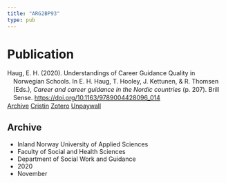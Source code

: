 ```yaml
---
title: "ARG2BP93"
type: pub
---
```

<h1>Publication</h1>
<article id="csl-bib-container-ARG2BP93" class="csl-bib-container">
  <div class="csl-bib-body" style="line-height: 1.35; padding-left: 1em; text-indent:-1em;">
  <div class="csl-entry">Haug, E. H. (2020). Understandings of Career Guidance Quality in Norwegian Schools. In E. H. Haug, T. Hooley, J. Kettunen, &amp; R. Thomsen (Eds.), <i>Career and career guidance in the Nordic countries</i> (p. 207). Brill Sense. <a href="https://doi.org/10.1163/9789004428096_014">https://doi.org/10.1163/9789004428096_014</a></div>
</div>
  <div class="csl-bib-buttons">
    <a href="#taxonomy-article-ARG2BP93" class="csl-bib-button">Archive</a>
    <a href alt="Cristin URL" class="csl-bib-button">Cristin</a>
    <a href alt="Zotero URL" class="csl-bib-button">Zotero</a>
    <a href="https://brill.com/downloadpdf/book/edcoll/9789004428096/BP000023.pdf" class="csl-bib-button">Unpaywall</a>
  </div>
  <div id="csl-bib-meta-container-ARG2BP93"></div>
</article>
<div id="csl-bib-meta-ARG2BP93" class="csl-bib-meta">
  <article id="taxonomy-article-ARG2BP93" class="taxonomy-article">
    <h1>Archive</h1>
    <ul>
      <li>Inland Norway University of Applied Sciences</li>
      <li>Faculty of Social and Health Sciences</li>
      <li>Department of Social Work and Guidance</li>
      <li>2020</li>
      <li>November</li>
    </ul>
  </article>
</div>
